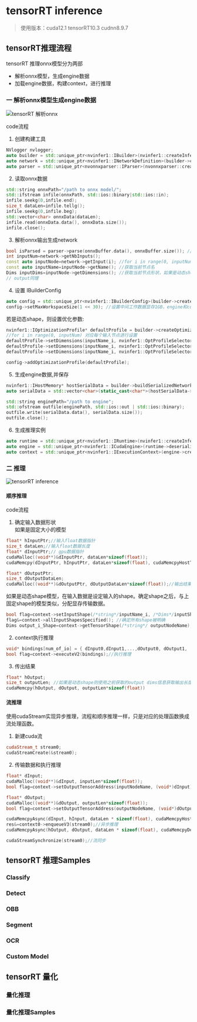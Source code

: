 # tensorRT inference  
> 使用版本：cuda12.1  tensorRT10.3  cudnn8.9.7

## tensorRT推理流程

tensorRT 推理onnx模型分为两部
- 解析onnx模型，生成engine数据
- 加载engine数据，构建context，进行推理

### 一 解析onnx模型生成engine数据

![](imgs/TensorRTParseOnnx.png "tensorRT 解析onnx") 

code流程  
1. 创建构建工具  
``` c++  
NVlogger nvlogger;
auto builder = std::unique_ptr<nvinfer1::IBuilder>(nvinfer1::createInferBuilder(nvlogger));
auto network = std::unique_ptr<nvinfer1::INetworkDefinition>(builder->createNetworkV2(1U<<static_cast<uint32_t>(nvinfer1::NetworkDefinitionCreationFlag::kEXPLICIT_BATCH)));//默认配置
auto parser = std::unique_ptr<nvonnxparser::IParser>(nvonnxparser::createParser(*network, nvlogger));
```  
2. 读取onnx数据
``` c++
std::string onnxPath="/path to onnx model/";
std::ifstream infile(onnxPath, std::ios::binary|std::ios::in);
infile.seekg(0,infile.end);
size_t dataLen=infile.tellg();
infile.seekg(0,infile.beg);
std::vector<char> onnxData(dataLen);
infile.read(onnxData.data(), onnxData.size());
infile.close();
```  
3. 解析onnx输出生成network  
``` c++
bool isParsed = parser->parse(onnxBuffer.data(), onnxBuffer.size()); //是否解析成功
int inputNum=network->getNbInputs();
const auto inputNode=network->getInput(i); //for i in range(0, inputNum)
const auto inputName=inputNode->getName(); //获取当前节点名
Dims inputDims=inputNode->getDimensions(); //获取当前节点形状，如果是动态shape，则对应维度为-1
// output同理
```  
4. 设置 IBuilderConfig  
``` c++
auto config = std::unique_ptr<nvinfer1::IBuilderConfig>(builder->createBuilderConfig());
config->setMaxWorkspaceSize(1 << 30); //设置中间工作数据显存1GB，engine和context不占用这部分显存，仅用来做中间计算数据缓存。
``` 
若是动态shape，则设置优化参数:  
``` c++
nvinfer1::IOptimizationProfile* defaultProfile = builder->createOptimizationProfile();
//for i in range(0, inputNum) 对应每个输入节点进行设置
defaultProfile->setDimensions(inputName_i, nvinfer1::OptProfileSelector::kMIN, nvinfer1::Dims4(b0, c0, h0, w0));
defaultProfile->setDimensions(inputName_i, nvinfer1::OptProfileSelector::kOPT, nvinfer1::Dims4(b1, c1, h1, w1));
defaultProfile->setDimensions(inputName_i, nvinfer1::OptProfileSelector::kMAX, nvinfer1::Dims4(b2, c2, h2, w2));

config->addOptimizationProfile(defaultProfile);
```  
5. 生成engine数据,并保存
``` c++
nvinfer1::IHostMemory* hostSerialData = builder->buildSerializedNetwork(*network, *config);
auto serialData = std::vector<char>(static_cast<char*>(hostSerialData->data()), static_cast<char*>(hostSerialData->data()) + hostSerialData->size());

std::string enginePath="/path to engine";
std::ofstream outfile(enginePath, std::ios::out | std::ios::binary);
outfile.write(serialData.data(), serialData.size());
outfile.close();
```  
6. 生成推理实例
``` c++
auto runtime = std::unique_ptr<nvinfer1::IRuntime>(nvinfer1::createInferRuntime(nvlogger));
auto engine = std::unique_ptr<nvinfer1::ICudaEngine>(runtime->deserializeCudaEngine(hostSerialData->data(), hostSerialData->size()));
auto context = std::unique_ptr<nvinfer1::IExecutionContext>(engine->createExecutionContext());
```  

### 二 推理

![](imgs/tensorRTInfer.png "tensorRT inference") 

#### 顺序推理
code流程  

1. 确定输入数据形状  
如果是固定大小的模型  
``` c++
float* hInputPtr;//输入float数据指针
size_t dataLen;//输入float数据长度
float* dInputPtr;// gpu数据指针
cudaMalloc((void**)&dInputPtr, dataLen*sizeof(float));
cudaMemcpy(dInputPtr, hInputPtr, dataLen*sizeof(float), cudaMemcpyHostToDevice);

float* dOutputPtr;
size_t dOutputDataLen;
cudaMalloc((void**)&dOutputPtr, dOutputDataLen*sizeof(float));//输出结果
```  
如果是动态shape模型，在输入数据是设定输入的shape。确定shape之后，与上固定shape的模型类似，分配显存传输数据。
``` c++
bool flag=context->setInputShape(/*string*/inputName_i, /*Dims*/inputShape_i)
flag&=context->allInputShapesSpecified(); //确定所有shape被明确
Dims output_i_Shape=context->getTensorShape(/*string*/ outputNodeName);//获取输出形状，用于之后传输数据
```  

2. context执行推理  
```c++
void* bindings[num_of_io] = { dInput0,dInput1,...,dOutput0, dOutput1, ... };
bool flag=context->executeV2(bindings);//执行推理
```

3. 传出结果
```c++
float* hOutput;
size_t outputLen; //如果是动态shape则使用之前获取的output dims信息获取输出长度
cudaMemcpy(hOutput, dOutput, outputLen*sizeof(float))
```

#### 流推理
使用cudaStream实现异步推理，流程和顺序推理一样，只是对应的处理函数换成流处理函数。
1. 新建cuda流
```c++
cudaStream_t stream0;
cudaStreamCreate(&stream0);
```  

2. 传输数据和执行推理
```c++
float* dInput;
cudaMalloc((void**)&dInput, inputLen*sizeof(float));
bool flag=context->setOutputTensorAddress(inputNodeName, (void*)dInput);//设置输入数据地址，多个input则分别设置

float* dOutput;
cudaMalloc((void**)&dOutput, outputLen*sizeof(float));
bool flag=context->setOutputTensorAddress(outputNodeName, (void*)dOutput);//设置输出数据地址，多个output则分别设置

cudaMemcpyAsync(dInput, hInput, dataLen * sizeof(float), cudaMemcpyHostToDevice, stream0); //异步传输input数据
res&=context0->enqueueV3(stream0);//异步推理
cudaMemcpyAsync(hOutput, dOutput, dataLen * sizeof(float), cudaMemcpyDeviceToHost, stream0); //异步传输数据

cudaStreamSynchronize(stream0);//流同步
```

## tensorRT 推理Samples  

### Classify


### Detect


### OBB


### Segment


### OCR


### Custom Model


## tensorRT 量化

### 量化推理

### 量化推理Samples  